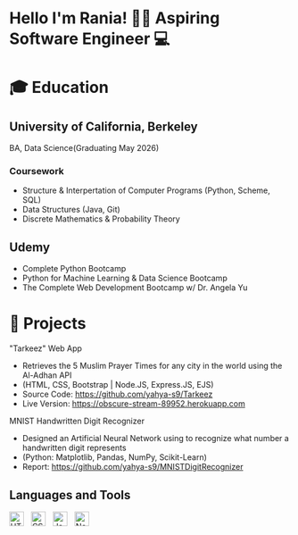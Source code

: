 # Hello I'm Rania! 👋🏽 Aspiring Software Engineer 💻

# 🎓 Education 

## University of California, Berkeley
BA, Data Science(Graduating May 2026)

### Coursework
* Structure & Interpertation of Computer Programs (Python, Scheme, SQL)
* Data Structures (Java, Git)
* Discrete Mathematics & Probability Theory
 
## Udemy
* Complete Python Bootcamp
* Python for Machine Learning & Data Science Bootcamp
* The Complete Web Development Bootcamp w/ Dr. Angela Yu

# 💼 Projects 
"Tarkeez" Web App
* Retrieves the 5 Muslim Prayer Times for any city in the world using the Al-Adhan API
* (HTML, CSS, Bootstrap | Node.JS, Express.JS, EJS)
* Source Code: https://github.com/yahya-s9/Tarkeez
* Live Version: https://obscure-stream-89952.herokuapp.com

MNIST Handwritten Digit Recognizer
* Designed an Artificial Neural Network using to recognize what number a handwritten digit represents
* (Python: Matplotlib, Pandas, NumPy, Scikit-Learn)
* Report: https://github.com/yahya-s9/MNISTDigitRecognizer


## Languages and Tools

<img align="left" alt="HTML5" width="26px" src="https://cdn.jsdelivr.net/gh/devicons/devicon/icons/html5/html5-original.svg" style="padding-right:10px;" />
<img align="left" alt="CSS3" width="26px" src="https://cdn.jsdelivr.net/gh/devicons/devicon/icons/css3/css3-original.svg" style="padding-right:10px;" />
<img align="left" alt="JavaScript" width="26px" src="https://cdn.jsdelivr.net/gh/devicons/devicon/icons/javascript/javascript-original.svg" style="padding-right:10px;"/>
<img align="left" alt="Node.js" width="26px" src="https://cdn.jsdelivr.net/gh/devicons/devicon/icons/nodejs/nodejs-original.svg" style="padding right:10px;"/>

